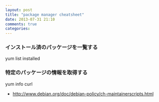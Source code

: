 ```yaml
---
layout: post
title: "package manager cheatsheet"
date: 2013-07-31 21:10
comments: true
categories: 
---
```


### インストール済のパッケージを一覧する

yum list installed

### 特定のパッケージの情報を取得する

yum info curl


- http://www.debian.org/doc/debian-policy/ch-maintainerscripts.html
